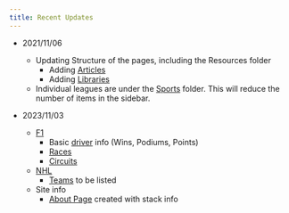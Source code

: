```yaml
---
title: Recent Updates
---
```


- 2021/11/06
  - Updating Structure of the pages, including the Resources folder
    - Adding [Articles](/resources/articles/)
    - Adding [Libraries](/resources/libraries/)
  - Individual leagues are under the [Sports](/sports) folder. This will reduce the number of items in the sidebar.


- 2023/11/03
  - [F1](/sports/F1)
    - Basic [driver](/sports/F1/drivers) info (Wins, Podiums, Points)
    - [Races](/sports/F1/races)
    - [Circuits](/sports/F1/circuits)
  - [NHL](/sports/NHL)
    - [Teams](/sports/NHL/teams) to be listed
  - Site info
    - [About Page](/about) created with stack info


